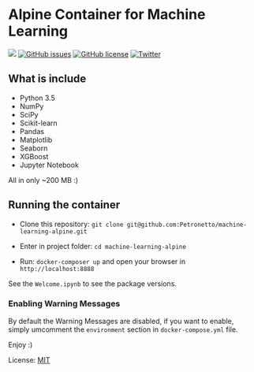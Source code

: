 # Alpine Container for Machine Learning

[![](https://images.microbadger.com/badges/image/petronetto/machine-learning-alpine.svg)](https://microbadger.com/images/petronetto/machine-learning-alpine "Get your own image badge on microbadger.com")
[![GitHub issues](https://img.shields.io/github/issues/Petronetto/machine-learning-alpine.svg)](https://github.com/Petronetto/machine-learning-alpine/issues)
[![GitHub license](https://img.shields.io/badge/license-MIT-blue.svg)](https://raw.githubusercontent.com/Petronetto/machine-learning-alpine/master/License.txt)
[![Twitter](https://img.shields.io/twitter/url/https/github.com/Petronetto/machine-learning-alpine.svg?style=social)](https://twitter.com/intent/tweet?text=Wow:&url=%5Bobject%20Object%5D)

## What is include
- Python 3.5
- NumPy
- SciPy
- Scikit-learn
- Pandas
- Matplotlib
- Seaborn
- XGBoost
- Jupyter Notebook


All in only ~200 MB :)



## Running the container
- Clone this repository: `git clone git@github.com:Petronetto/machine-learning-alpine.git`

- Enter in project folder: `cd machine-learning-alpine`

- Run: `docker-composer up` and open your browser in `http://localhost:8888`

See the `Welcome.ipynb` to see the package versions.

### Enabling Warning Messages
By default the Warning Messages are disabled, if you want to enable, simply umcomment 
the `environment` section in `docker-compose.yml` file.

Enjoy :)

License: [MIT](License.txt)

